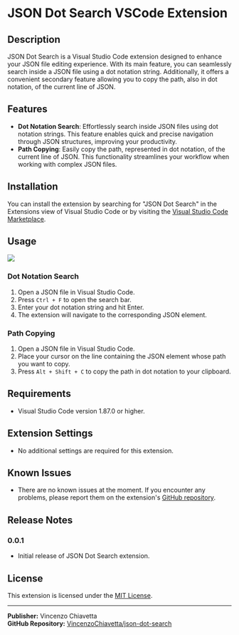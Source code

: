 # JSON Dot Search VSCode Extension

## Description

JSON Dot Search is a Visual Studio Code extension designed to enhance your JSON file editing experience. With its main feature, you can seamlessly search inside a JSON file using a dot notation string. Additionally, it offers a convenient secondary feature allowing you to copy the path, also in dot notation, of the current line of JSON.

## Features

- **Dot Notation Search**: Effortlessly search inside JSON files using dot notation strings. This feature enables quick and precise navigation through JSON structures, improving your productivity.
- **Path Copying**: Easily copy the path, represented in dot notation, of the current line of JSON. This functionality streamlines your workflow when working with complex JSON files.

## Installation

You can install the extension by searching for "JSON Dot Search" in the Extensions view of Visual Studio Code or by visiting the [Visual Studio Code Marketplace](https://marketplace.visualstudio.com/items?itemName=VincenzoChiavetta.json-dot-search).

## Usage

![](/assets/usage.gif)

### Dot Notation Search

1. Open a JSON file in Visual Studio Code.
2. Press `Ctrl + F` to open the search bar.
3. Enter your dot notation string and hit Enter.
4. The extension will navigate to the corresponding JSON element.

### Path Copying

1. Open a JSON file in Visual Studio Code.
2. Place your cursor on the line containing the JSON element whose path you want to copy.
3. Press `Alt + Shift + C` to copy the path in dot notation to your clipboard.

## Requirements

- Visual Studio Code version 1.87.0 or higher.

## Extension Settings

- No additional settings are required for this extension.

## Known Issues

- There are no known issues at the moment. If you encounter any problems, please report them on the extension's [GitHub repository](https://github.com/en1-gma/json-dot-search).

## Release Notes

### 0.0.1

- Initial release of JSON Dot Search extension.

## License

This extension is licensed under the [MIT License](LICENSE.md).

---

**Publisher:** Vincenzo Chiavetta  
**GitHub Repository:** [VincenzoChiavetta/json-dot-search](https://github.com/en1-gma/json-dot-search)
